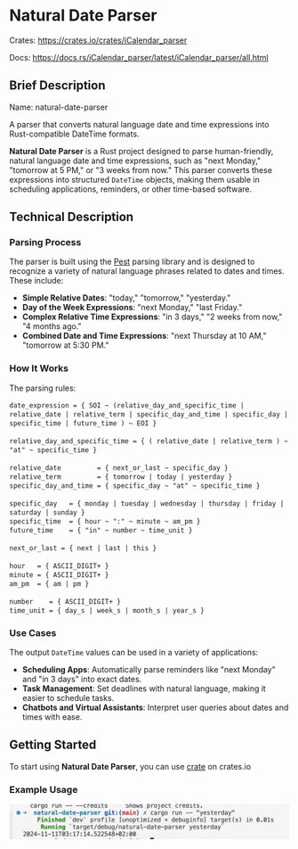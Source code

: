 # Natural Date Parser

Crates: https://crates.io/crates/iCalendar_parser

Docs: https://docs.rs/iCalendar_parser/latest/iCalendar_parser/all.html

## Brief Description

Name: natural-date-parser

A parser that converts natural language date and time expressions into Rust-compatible DateTime formats.

**Natural Date Parser** is a Rust project designed to parse human-friendly, natural language date and time expressions, such as "next Monday," "tomorrow at 5 PM," or "3 weeks from now." This parser converts these expressions into structured `DateTime` objects, making them usable in scheduling applications, reminders, or other time-based software.

## Technical Description

### Parsing Process

The parser is built using the [Pest](https://pest.rs/) parsing library and is designed to recognize a variety of natural language phrases related to dates and times. These include:

- **Simple Relative Dates**: "today," "tomorrow," "yesterday."
- **Day of the Week Expressions**: "next Monday," "last Friday."
- **Complex Relative Time Expressions**: "in 3 days," "2 weeks from now," "4 months ago."
- **Combined Date and Time Expressions**: "next Thursday at 10 AM," "tomorrow at 5:30 PM."

### How It Works

The parsing rules:

```
date_expression = { SOI ~ (relative_day_and_specific_time | relative_date | relative_term | specific_day_and_time | specific_day | specific_time | future_time ) ~ EOI }

relative_day_and_specific_time = { ( relative_date | relative_term ) ~ "at" ~ specific_time }

relative_date         = { next_or_last ~ specific_day }
relative_term         = { tomorrow | today | yesterday }
specific_day_and_time = { specific_day ~ "at" ~ specific_time }

specific_day   = { monday | tuesday | wednesday | thursday | friday | saturday | sunday }
specific_time  = { hour ~ ":" ~ minute ~ am_pm }
future_time    = { "in" ~ number ~ time_unit }

next_or_last = { next | last | this }

hour   = { ASCII_DIGIT+ }
minute = { ASCII_DIGIT+ }
am_pm  = { am | pm }

number    = { ASCII_DIGIT+ }
time_unit = { day_s | week_s | month_s | year_s }
```

### Use Cases

The output `DateTime` values can be used in a variety of applications:

- **Scheduling Apps**: Automatically parse reminders like "next Monday" and "in 3 days" into exact dates.
- **Task Management**: Set deadlines with natural language, making it easier to schedule tasks.
- **Chatbots and Virtual Assistants**: Interpret user queries about dates and times with ease.

## Getting Started

To start using **Natural Date Parser**, you can use [crate](https://crates.io/crates/natural-date-parser) on crates.io

### Example Usage

![alt text](<profile (unoptimized + debuginfo) target(s) in 0.01s.png>)
